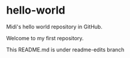 # hello-world
Midi's hello world repository in GitHub.

Welcome to my first repository.

This README.md is under readme-edits branch 
